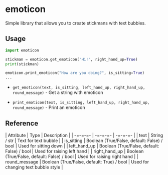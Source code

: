 # emoticon
Simple library that allows you to create stickmans with text bubbles.

## Usage
```py
import emoticon

stickman = emoticon.get_emoticon("Hi!", right_hand_up=True)
print(stickman)

emoticon.print_emoticon("How are you doing?", is_sitting=True)
...
```

- `get_emoticon(text, is_sitting, left_hand_up, right_hand_up, round_message)` - Get a string with emoticon

- `print_emoticon(text, is_sitting, left_hand_up, right_hand_up, round_message)` - Print an emoticon

## Reference
| Attribute | Type | Description |
| -=-=-=- | -=-=-=- | -=-=-=- |
| text | String / str | Text for text bubble |
| is_sitting | Boolean (True/False, default: False) / bool | Used for sitting down |
| left_hand_up | Boolean (True/False, default: False) / bool | Used for raising left hand |
| right_hand_up | Boolean (True/False, default: False) / bool | Used for raising right hand |
| round_message | Boolean (True/False, default: True) / bool | Used for changing text bubble style |
